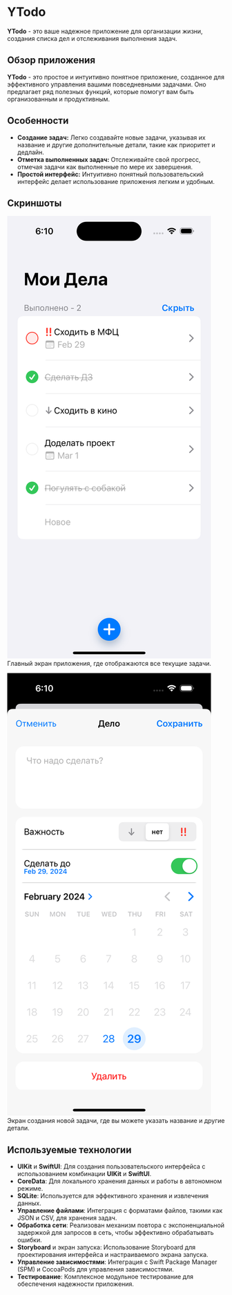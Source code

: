# YTodo

**YTodo** - это ваше надежное приложение
для организации жизни, создания списка дел и отслеживания выполнения задач.

## Обзор приложения

**YTodo** - это простое и интуитивно понятное приложение, созданное для эффективного управления вашими повседневными
задачами.
Оно предлагает ряд полезных функций, которые помогут вам быть организованным и продуктивным.

## Особенности

* **Создание задач:** Легко создавайте новые задачи, указывая их название и другие дополнительные детали, такие как
  приоритет и дедлайн.
* **Отметка выполненных задач:** Отслеживайте свой прогресс, отмечая задачи как выполненные по мере их завершения.
* **Простой интерфейс:** Интуитивно понятный пользовательский интерфейс делает использование приложения легким и
  удобным.

## Скриншоты

![main_page.png](images%2Fmain_page.png)
Главный экран приложения, где отображаются все текущие задачи.

![new_item_page.png](images%2Fnew_item_page.png)
Экран создания новой задачи, где вы можете указать название и другие детали.

## Используемые технологии

* **UIKit** и **SwiftUI**: Для создания пользовательского интерфейса с использованием комбинации **UIKit** и **SwiftUI**.
* **CoreData**: Для локального хранения данных и работы в автономном режиме.
* **SQLite**: Используется для эффективного хранения и извлечения данных.
* **Управление файлами**: Интеграция с форматами файлов, такими как JSON и CSV, для хранения задач.
* **Обработка сети**: Реализован механизм повтора с экспоненциальной задержкой для запросов в сеть, чтобы эффективно обрабатывать ошибки.
* **Storyboard** и экран запуска: Использование Storyboard для проектирования интерфейса и настраиваемого экрана запуска.
* **Управление зависимостями**: Интеграция с Swift Package Manager (SPM) и CocoaPods для управления зависимостями.
* **Тестирование**: Комплексное модульное тестирование для обеспечения надежности приложения.

